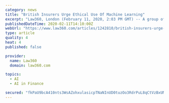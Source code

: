 ```yaml
---
category: news
title: "British Insurers Urge Ethical Use Of Machine Learning"
excerpt: "Law360, London (February 11, 2020, 2:03 PM GMT) -- A group of British insurers has warned the industry that it must establish clear ethical rules over its use of artificial intelligence and machine learning to help protect consumers from potential harm. The Association of British Insurers urged financial services companies — and regulators ..."
publishedDateTime: 2020-02-11T14:10:00Z
webUrl: "https://www.law360.com/articles/1242810/british-insurers-urge-ethical-use-of-machine-learning"
type: article
quality: 4
heat: 4
published: false

provider:
  name: Law360
  domain: law360.com

topics:
  - AI
  - AI in Finance

secured: "fkPaU9bcA410nts3WsAZohxulasicpTNaNInUD0tuzOo3RdrPuL8qCtVzBxUMkQfz8j7lW9MVUfNSPK/v/yd33Q9AAV8+G1x2Cv/UZheHtAhGOTtkrjDfbrU3v1VeO59cM+NfNGfYyekIXUA+UDZSazDmt/5K/cxFSYbtdBJdiZPYoM9PyDP+/PT9TVkZeIU29Mo7ZkYoVy5xvgEMb9aYYh10F3dKDmULC1iU1wPIo0BYWnm6v8Zeb6JcPLQkYq/TyjXjNwQmatKOxadeobLVBERrHCOnwDvNsMG+VUSNRBIuV0Awty39YtutUor2wmn;d4MLBivlpKTqZOVNwHOBaw=="
---
```


